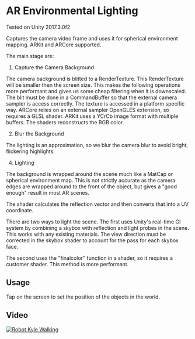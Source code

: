 # AR Environmental Lighting
Tested on Unity 2017.3.0f2

Captures the camera video frame and uses it for spherical environment mapping.
ARKit and ARCore supported.

The main stage are:
1. Capture the Camera Background

The camera background is blitted to a RenderTexture. This RenderTexture will be smaller then the screen size. This makes the following operations more performant and gives us some cheap filtering when it is downscaled.
The blit must be done in a CommandBuffer so that the external camera sampler is access correctly. The texture is accessed in a platform specific way. 
ARCore relies on an external sampler OpenGLES extension, so requires a GLSL shader.
ARKit uses a YCrCb image format with multiple buffers. The shaders reconstructs the RGB color.

2. Blur the Background

The lighting is an approximation, so we blur the camera blur to avoid bright, flickering highlights.

4. Lighting

The background is wrapped around the scene much like a MatCap or spherical environment map. This is not strictly accurate as the camera edges are wrapped around to the front of the object, but gives a "good enough" result in most AR scenes.

The shader calculates the reflection vector and then converts that into a UV coordinate.

There are two ways to light the scene. The first uses Unity's real-time GI system by combining a skybox with reflection and light probes in the scene. This works with any existing materials. The view direction must be corrected in the skybox shader to account for the pass for each skybox face.

The second uses the "finalcolor" function in a shader, so it requires a customer shader. This method is more performant.


## Usage
Tap on the screen to set the position of the objects in the world.

## Video

[![Robot Kyle Walking](https://img.youtube.com/vi/qcICjAeqFZE/0.jpg)](https://youtu.be/qcICjAeqFZE)

